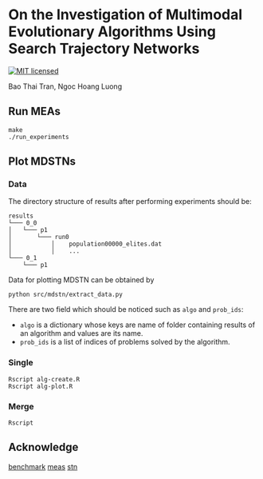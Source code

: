 # On the Investigation of Multimodal Evolutionary Algorithms Using Search Trajectory Networks
[![MIT licensed](https://img.shields.io/badge/license-MIT-brightgreen.svg)](LICENSE.md)

Bao Thai Tran, Ngoc Hoang Luong

## Run MEAs

```
make
./run_experiments
```

## Plot MDSTNs

### Data

The directory structure of results after performing experiments should be:
```
results
└─── 0_0
│   └─── p1
│       └─── run0
│           │    population00000_elites.dat
│           │    ...
└─── 0_1
    └─── p1
```

Data for plotting MDSTN can be obtained by 
```
python src/mdstn/extract_data.py
```

There are two field which should be noticed such as `algo` and `prob_ids`:
- `algo` is a dictionary whose keys are name of folder containing results of an algorithm and values are its name.
- `prob_ids` is a list of indices of problems solved by the algorithm.

### Single

```
Rscript alg-create.R 
Rscript alg-plot.R
```

### Merge
```
Rscript 
```

## Acknowledge

[benchmark](https://github.com/mikeagn/CEC2013)
[meas](https://github.com/scmaree/HillVallEA)
[stn](https://github.com/gabro8a/STNs)